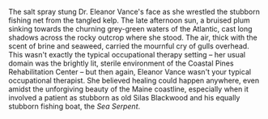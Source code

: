 The salt spray stung Dr. Eleanor Vance's face as she wrestled the stubborn fishing net from the tangled kelp.  The late afternoon sun, a bruised plum sinking towards the churning grey-green waters of the Atlantic, cast long shadows across the rocky outcrop where she stood.  The air, thick with the scent of brine and seaweed, carried the mournful cry of gulls overhead.  This wasn't exactly the typical occupational therapy setting – her usual domain was the brightly lit, sterile environment of the Coastal Pines Rehabilitation Center – but then again, Eleanor Vance wasn't your typical occupational therapist.  She believed healing could happen anywhere, even amidst the unforgiving beauty of the Maine coastline, especially when it involved a patient as stubborn as old Silas Blackwood and his equally stubborn fishing boat, the *Sea Serpent*.
